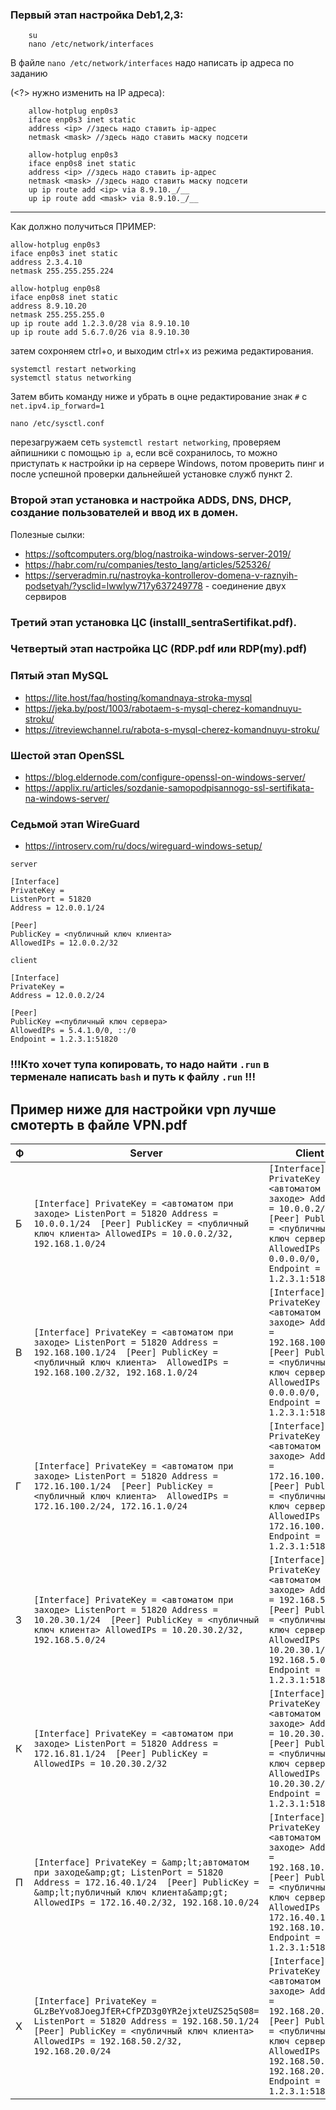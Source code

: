 ### **Первый этап** настройка Deb1,2,3:
    
```commandline
    su
    nano /etc/network/interfaces
```

    
В файле `nano /etc/network/interfaces` надо написать ip адреса по заданию 

(<?> нужно изменить на IP адреса):

```commandline
    allow-hotplug enp0s3
    iface enp0s3 inet static
    address <ip> //здесь надо ставить ip-адрес
    netmask <mask> //здесь надо ставить маску подсети

    allow-hotplug enp0s3
    iface enp0s8 inet static
    address <ip> //здесь надо ставить ip-адрес
    netmask <mask> //здесь надо ставить маску подсети
    up ip route add <ip> via 8.9.10._/__
    up ip route add <mask> via 8.9.10._/__
```

---

Как должно получиться ПРИМЕР:

```commandline
allow-hotplug enp0s3
iface enp0s3 inet static
address 2.3.4.10
netmask 255.255.255.224

allow-hotplug enp0s8
iface enp0s8 inet static
address 8.9.10.20
netmask 255.255.255.0
up ip route add 1.2.3.0/28 via 8.9.10.10
up ip route add 5.6.7.0/26 via 8.9.10.30
```

затем сохроняем ctrl+o, и выходим ctrl+x из режима редактирования.

`systemctl restart networking`\
`systemctl status networking`


Затем вбить команду ниже и убрать в оцне редактирование знак `#` с `net.ipv4.ip_forward=1`

```
nano /etc/sysctl.conf
```

перезагружаем сеть `systemctl restart networking`, проверяем айпишники с помощью `ip a`, если всё сохранилось, то можно приступать к настройки ip на сервере Windows, потом проверить пинг и после успешной проверки дальнейшей установке служб пункт 2.

### **Второй этап** установка и настройка ADDS, DNS, DHCP, создание пользователей и ввод их в домен.

Полезные сылки: 

* https://softcomputers.org/blog/nastroika-windows-server-2019/
* https://habr.com/ru/companies/testo_lang/articles/525326/
* https://serveradmin.ru/nastroyka-kontrollerov-domena-v-raznyih-podsetyah/?ysclid=lwwlyw717y637249778 - соединение двух сервиров

### **Третий этап** установкa ЦС (installl_sentraSertifikat.pdf). 

### **Четвертый этап настройка ЦС (RDP.pdf или RDP(my).pdf)** 

### **Пятый этап MySQL** 
* https://lite.host/faq/hosting/komandnaya-stroka-mysql
* https://jeka.by/post/1003/rabotaem-s-mysql-cherez-komandnuyu-stroku/
* https://itreviewchannel.ru/rabota-s-mysql-cherez-komandnuyu-stroku/

### **Шестой этап OpenSSL** 
* https://blog.eldernode.com/configure-openssl-on-windows-server/
* https://applix.ru/articles/sozdanie-samopodpisannogo-ssl-sertifikata-na-windows-server/

### **Седьмой этап WireGuard** 
* https://introserv.com/ru/docs/wireguard-windows-setup/

`server`
```commandline
[Interface]
PrivateKey = 
ListenPort = 51820
Address = 12.0.0.1/24

[Peer]
PublicKey = <публичный ключ клиента>
AllowedIPs = 12.0.0.2/32
```


`client`
```commandline
[Interface]
PrivateKey = 
Address = 12.0.0.2/24

[Peer]
PublicKey =<публичный ключ сервера>
AllowedIPs = 5.4.1.0/0, ::/0
Endpoint = 1.2.3.1:51820
```




### !!!Кто хочет тупа копировать, то надо найти `.run` в терменале написать `bash` и путь к файлу `.run`  !!!


## Пример ниже для настройки vpn лучше смотерть в файле VPN.pdf

| Ф | Server                                                                                                                                                                                                                       | Client                                                                                                                                                                                                            |
|---|------------------------------------------------------------------------------------------------------------------------------------------------------------------------------------------------------------------------------|-------------------------------------------------------------------------------------------------------------------------------------------------------------------------------------------------------------------|
| Б | ``` [Interface] PrivateKey = <автоматом при заходе> ListenPort = 51820 Address = 10.0.0.1/24  [Peer] PublicKey = <публичный ключ клиента> AllowedIPs = 10.0.0.2/32, 192.168.1.0/24  ```                          | ``` [Interface] PrivateKey = <автоматом при заходе> Address = 10.0.0.2/24  [Peer] PublicKey = <публичный ключ сервер> AllowedIPs = 0.0.0.0/0, ::/0 Endpoint = 1.2.3.1:51820 ```                       |
| В | ``` [Interface] PrivateKey = <автоматом при заходе> ListenPort = 51820 Address = 192.168.100.1/24  [Peer] PublicKey = <публичный ключ клиента>  AllowedIPs = 192.168.100.2/32, 192.168.1.0/24  ```               | ``` [Interface] PrivateKey = <автоматом при заходе> Address = 192.168.100.2/24  [Peer] PublicKey = <публичный ключ сервер> AllowedIPs = 0.0.0.0/0, ::/0 Endpoint = 1.2.3.1:51820  ```                 |
| Г | ``` [Interface] PrivateKey = <автоматом при заходе> ListenPort = 51820 Address = 172.16.100.1/24  [Peer] PublicKey = <публичный ключ клиента>  AllowedIPs = 172.16.100.2/24, 172.16.1.0/24  ```                  | ``` [Interface] PrivateKey = <автоматом при заходе> Address = 172.16.100.2/24  [Peer] PublicKey = <публичный ключ сервер> AllowedIPs = 172.16.100.0/24 Endpoint = 1.2.3.1:51820  ```                  |
| З | ``` [Interface] PrivateKey = <автоматом при заходе> ListenPort = 51820 Address = 10.20.30.1/24  [Peer] PublicKey = <публичный ключ клиента> AllowedIPs = 10.20.30.2/32, 192.168.5.0/24  ```                      | ``` [Interface] PrivateKey = <автоматом при заходе> Address = 192.168.5.1/24  [Peer] PublicKey = <публичный ключ сервер> AllowedIPs = 10.20.30.1/32, 192.168.5.0/24 Endpoint = 1.2.3.1:51820  ```     |
| К | ``` [Interface] PrivateKey = <автоматом при заходе> ListenPort = 51820 Address = 172.16.81.1/24  [Peer] PublicKey =  AllowedIPs = 10.20.30.2/32  ```                                                                   | ``` [Interface] PrivateKey = <автоматом при заходе> Address = 10.20.30.2/32  [Peer] PublicKey = <публичный ключ сервер> AllowedIPs = 10.20.30.2/32 Endpoint = 1.2.3.1:51820  ```                      |
| П | ``` [Interface] PrivateKey = &amp;lt;автоматом при заходе&amp;gt; ListenPort = 51820 Address = 172.16.40.1/24  [Peer] PublicKey = &amp;lt;публичный ключ клиента&amp;gt; AllowedIPs = 172.16.40.2/32, 192.168.10.0/24  ```   | ``` [Interface] PrivateKey = <автоматом при заходе> Address = 192.168.10.1/24  [Peer] PublicKey = <публичный ключ сервер> AllowedIPs = 172.16.40.1/32, 192.168.10.0/24 Endpoint = 1.2.3.1:51820  ```  |
| Х | ``` [Interface] PrivateKey = GLzBeYvo8JoegJfER+CfPZD3g0YR2ejxteUZS25qS08= ListenPort = 51820 Address = 192.168.50.1/24  [Peer] PublicKey = <публичный ключ клиента> AllowedIPs = 192.168.50.2/32, 192.168.20.0/24  ``` | ``` [Interface] PrivateKey = <автоматом при заходе> Address = 192.168.20.1/24  [Peer] PublicKey = <публичный ключ сервер> AllowedIPs = 192.168.50.1/32, 192.168.20.0/24 Endpoint = 1.2.3.1:51820  ``` |